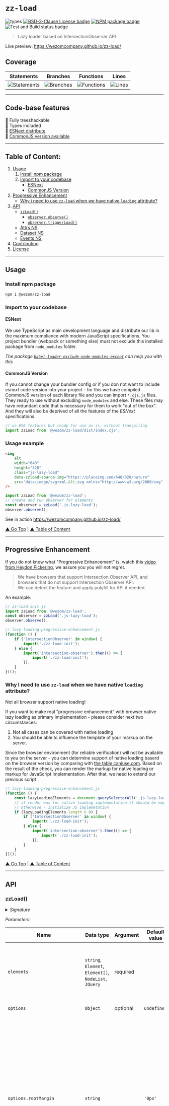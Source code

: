# `zz-load`

![types](https://img.shields.io/badge/types-TypeScript-blue)
[![BSD-3-Clause License badge](https://img.shields.io/github/license/WezomCompany/zz-load)](https://github.com/WezomCompany/zz-load/blob/master/LICENSE)
[![NPM package badge](https://img.shields.io/badge/npm-install-orange.svg)](https://www.npmjs.com/package/@wezom/zz-load)
![Test and Build status badge](https://github.com/WezomCompany/zz-load/workflows/Test%20and%20Build/badge.svg)

> Lazy loader based on IntersectionObserver API

Live preview: https://wezomcompany.github.io/zz-load/

## Coverage

| Statements                                                            | Branches                                                            | Functions                                                            | Lines                                                            |
| --------------------------------------------------------------------- | ------------------------------------------------------------------- | -------------------------------------------------------------------- | ---------------------------------------------------------------- |
| ![Statements](https://img.shields.io/badge/Coverage-32.93%25-red.svg) | ![Branches](https://img.shields.io/badge/Coverage-21.65%25-red.svg) | ![Functions](https://img.shields.io/badge/Coverage-26.92%25-red.svg) | ![Lines](https://img.shields.io/badge/Coverage-33.04%25-red.svg) |

---

## Code-base features

🌟 Fully treeshackable  
🌟 Types included  
🌟 [ESNext distribute](#esnext)  
🌟 [CommonJS version available](#commonjs-version)

---

## Table of Content:

1. [Usage](#usage)
    1. [Install npm package](#install-npm-package)
    1. [Import to your codebase](#import-to-your-codebase)
        - [ESNext](#esnext)
        - [CommonJS Version](#commonjs-version)
1. [Progressive Enhancement](#progressive-enhancement)
    - [Why i need to use `zz-load` when we have native `loading` attribute?](#why-i-need-to-use-zz-load-when-we-have-native-loading-attribute)
1. [API](#api)
    - [`zzLoad()`](#zzload)
        - [`observer.observe()`](#observerobserve)
        - [`observer.triggerLoad()`](#observertriggerload)
    - [Attrs NS](#attrs-ns)
    - [Dataset NS](#dataset-ns)
    - [Events NS](#events-ns)
1. [Contributing](#contributing)
1. [License](#licence)

---

## Usage

### Install npm package

```bash
npm i @wezom/zz-load
```

### Import to your codebase

#### ESNext

We use TypeScript as main development language and distribute our lib in the maximum compliance with modern JavaScript specifications.
You project bundler (webpack or something else) must not exclude this installed package from `node_modules` folder.

_The package [`babel-loader-exclude-node-modules-except`](https://www.npmjs.com/package/babel-loader-exclude-node-modules-except) can help you with this_

#### CommonJS Version

If you cannot change your bundler config or if you don not want to include _esnext_ code version into your project - for this we have compiled CommonJS version of each library file and you can import `*.cjs.js` files. They ready to use without excluding `node_modules` and else. These files may have redundant code that is necessary for them to work "out of the box". And they will also be deprived of all the features of the _ESNext_ specifications.

```js
// no ES6 features but ready for use as is, without transpiling
import zzLoad from '@wezom/zz-load/dist/index.cjs';
```

### Usage example

```html
<img
    alt
    width="640"
    height="320"
    class="js-lazy-load"
    data-zzload-source-img="https://placeimg.com/640/320/nature"
    src='data:image/svg+xml,&lt;svg xmlns="http://www.w3.org/2000/svg" width="640" height="320"&gt;&lt;/svg&gt;'
/>
```

```js
import zzLoad from '@wezom/zz-load';
// create and run observer for elements
const observer = zzLoad('.js-lazy-load');
observer.observe();
```

See in action https://wezomcompany.github.io/zz-load/

[▲ Go Top](#) | [▲ Table of Content](#table-of-content)

---

## Progressive Enhancement

If you do not know what "Progressive Enhancement" is, watch this [video from Heydon Pickering](https://briefs.video/videos/is-progressive-enhancement-dead-yet/), we assure you you will not regret.

> We have browsers that support Intersection Observer API, and browsers that do not support Intersection Observer API.  
> We can detect the feature and apply polyfill for API if needed.

An example:

```js
// zz-load-init.js
import zzLoad from '@wezom/zz-load';
const observer = zzLoad('.js-lazy-load');
observer.observe();
```

```js
// lazy-loading-progressive-enhancement.js
(function () {
    if ('IntersectionObserver' in window) {
        import('./zz-load-init');
    } else {
        import('intersection-observer').then(() => {
            import('./zz-load-init');
        });
    }
})();
```

### Why I need to use `zz-load` when we have native `loading` attribute?

Not all browser support native loading!

If you want to make real "progressive enhancement" with browser native lazy loading as primary implementation - please consider next two circumstances:

1. Not all cases can be covered with native loading
1. You should be able to influence the template of your markup on the server.

Since the browser environment (for reliable verification) will not be available to you on the server - you can determine support of native loading baserd on the browser version by comparing with [the table caniuse.com](https://caniuse.com/loading-lazy-attr). Based on the result of the check, you can render the markup for native loading or markup for JavaScript implementation. After that, we need to extend our previous script

```js
// lazy-loading-progressive-enhancement.js
(function () {
    const lazyLoadingElements = document.querySelectorAll('.js-lazy-load');
    // if render was for native loading implementation it should be empty
    // otherwise - initialize JS implemetation
    if (lazyLoadingElements.length > 0) {
        if ('IntersectionObserver' in window) {
            import('./zz-load-init');
        } else {
            import('intersection-observer').then(() => {
                import('./zz-load-init');
            });
        }
    }
})();
```

[▲ Go Top](#) | [▲ Table of Content](#table-of-content)

---

## API

### zzLoad()

<details>
<summary><em>Signature</em></summary>
<div>

```ts
zzLoad(elements: RootElement, options: Options = {}): Observer

type RootElement = string | Element | Element[] | NodeList | JQuery;

interface Options {
    rootMargin?: string;
    threshold?: number;
    clearSourceAttrs?: boolean;
    setSourcesOnlyOnLoad?: boolean;
    onProcess?(element: Element, resource?: string): void;
    onLoad?(element: Element, resource?: string): void;
    onError?(element: Element, resource?: string): void;
}

interface Observer {See `https://developer.mozilla.org/en-US/docs/Web/API/Intersection_Observer_API#Intersection_observer_options`
    observe(): void;
    triggerLoad(triggerElements: RootElement, triggerOptions?: Options): void;
}
```

</div>
</details>

_Parameters:_

Name | Data type | Argument | Default value | Description
 --- | --- | --- | --- | ---
`elements` | `string`, `Element`, `Element[]`, `NodeList`, `JQuery` | required |  | String selector or already programmatically received Elements. You can give it even jQuery collection, if use it.
`options` | `Object` | optional | `undefined` | Observing options
`options.rootMargin` | `string` |  | `'0px'` | Margin around the root. Can have values similar to the CSS margin property, e.g. "10px 20px 30px 40px" (top, right, bottom, left). The values can be percentages. This set of values serves to grow or shrink each side of the root element's bounding box before computing intersections. Defaults to all zeros. See [Intersection observer options -> `rootMargin`](https://developer.mozilla.org/en-US/docs/Web/API/Intersection_Observer_API#Intersection_observer_options)
`options.threshold` | `number` |  | `0` | Either a single number or an array of numbers which indicate at what percentage of the target's visibility the observer's callback should be executed. If you only want to detect when visibility passes the 50% mark, you can use a value of 0.5. If you want the callback to run every time visibility passes another 25%, you would specify the array [0, 0.25, 0.5, 0.75, 1]. The default is 0 (meaning as soon as even one pixel is visible, the callback will be run). A value of 1.0 means that the threshold isn't considered passed until every pixel is visible. See [Intersection observer options -> `rootMargin`](https://developer.mozilla.org/en-US/docs/Web/API/Intersection_Observer_API#Intersection_observer_options)
`options.setSourcesOnlyOnLoad` | `boolean` |  | `true` | Setting resource attributes to the element only after successful loading
`options.clearSourceAttrs` | `boolean` |  | `false` | Removing all zz-load source attributes from element after successful loading
`options.onProcess` | `Function` |  | `undefined` | Method called before starting to load resources for element.
`options.onLoad` | `Function` |  | `undefined` | Callback after successful after successful loading resources for element.
`options.onFail` | `Function` |  | `undefined` | Callback on error loading resources for element.

_Return type:_ `Observer`

<details>
<summary><em>Example</em></summary>
<div>

```js
import zzLoad from '@wezom/zz-load';
const observer = zzLoad('.my-js-selector', {
    rootMargin: '0px 10%'
});
```

</div>
</details>

#### Observer.observe()

<details>
<summary><em>Signature</em></summary>
<div>

```ts
observe(): void;
```

</div>
</details>

<details>
<summary><em>Example</em></summary>
<div>

```js
import zzLoad from '@wezom/zz-load';
const observer = zzLoad('.my-js-selector', {
    rootMargin: '0px 10%'
});

// run observer
observer.observe();
```

</div>
</details>

#### Observer.triggerLoad()

<details>
<summary><em>Signature</em></summary>
<div>

```ts
triggerLoad(triggerElements: RootElement, triggerOptions?: Options): void;
```

</div>
</details>

<details>
<summary><em>Example</em></summary>
<div>

```js
import zzLoad from '@wezom/zz-load';
const observer = zzLoad('.my-js-selector', {
    rootMargin: '0px 10%'
});

// run observer
observer.observe();

// ..code conditions
observer.triggerLoad('#load-me-immediately-now');
```

</div>
</details>

### Attrs NS

Library attributes namespace  
See [source](https://github.com/WezomCompany/zz-load/blob/main/src/config/attrs.ts)

<details>
<summary><em>Example</em></summary>
<div>

```js
import zzLoad, { attrs } from '@wezom/zz-load';
const observer = zzLoad(`[${attrs.sourceImg}]`); // zzLoad('[data-zzload-source-img]')
```

</div>
</details>

### Dataset NS

Library dataset namespace  
See [source](https://github.com/WezomCompany/zz-load/blob/main/src/config/data-set.ts)

<details>
<summary><em>Example</em></summary>
<div>

```js
import zzLoad, { dataset } from '@wezom/zz-load';

const picture = document.querySelector('.my-picture-element');
if (picture !== null) {
    const sources = [
        {
            media: '(min-width: 1280px)',
            srcset: 'https://via.placeholder.com/1280x720/0000FF/000000'
        },
        {
            media: '(min-width: 750px)',
            srcset: 'https://via.placeholder.com/800x450/7878ff/000000'
        }
    ]
    picture.dataset[dataset.sourceSources] = JSON.stringify(sources);

    const observer = zzLoad(picture);
    observer.observe();
}
```

</div>
</details>

### Events NS

Library events namespace.  
See [source](https://github.com/WezomCompany/zz-load/blob/main/src/config/events.ts)

<details>
<summary><em>Example</em></summary>
<div>

```js
import zzLoad, { events } from '@wezom/zz-load';

const picture = document.querySelector('.my-picture-element');
if (picture !== null) {
    picture.addEventListener(events.observed, () => {
        console.log('Start observing');
    });
    picture.addEventListener(events.processed, () => {
        console.log('Start loading');
    });
    picture.addEventListener(events.loaded, () => {
        console.log('Successfully loaded');
    });
    picture.addEventListener(events.failed, () => {
        console.log('Loading failed');
    });
    picture.addEventListener(events.inView, (event) => {
        console.log('Element is visible', event.detail.visible);
    });
}
```

</div>
</details>

[▲ Go Top](#) | [▲ Table of Content](#table-of-content)

---

## Contributing

Please fill free to create [issues](https://github.com/WezomCompany/zz-load/issues) or send [PR](https://github.com/WezomCompany/zz-load/pulls)

## Licence

[BSD-3-Clause License](https://github.com/WezomCompany/zz-load/blob/master/LICENSE)

---
